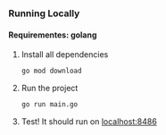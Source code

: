 ### Running Locally

#### Requirementes: golang

1. Install all dependencies
   ```bash
   go mod download
   ```
2. Run the project
   ```bash
   go run main.go
   ```
3. Test! It should run on [localhost:8486](http://localhost:8486)
